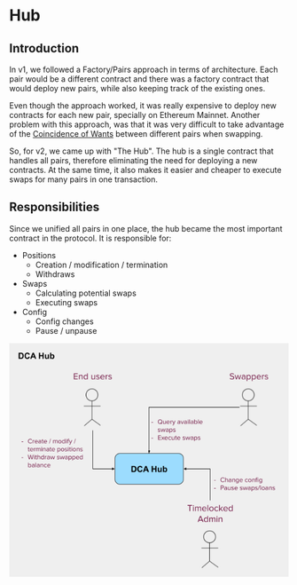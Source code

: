 # Hub

## Introduction

In v1, we followed a Factory/Pairs approach in terms of architecture. Each pair would be a different contract and there was a factory contract that would deploy new pairs, while also keeping track of the existing ones.

Even though the approach worked, it was really expensive to deploy new contracts for each new pair, specially on Ethereum Mainnet. Another problem with this approach, was that it was very difficult to take advantage of the [Coincidence of Wants](https://en.wikipedia.org/wiki/Coincidence\_of\_wants) between different pairs when swapping.

So, for v2, we came up with "The Hub". The hub is a single contract that handles all pairs, therefore eliminating the need for deploying a new contracts. At the same time, it also makes it easier and cheaper to execute swaps for many pairs in one transaction.

## Responsibilities

Since we unified all pairs in one place, the hub became the most important contract in the protocol. It is responsible for:

* Positions&#x20;
  * Creation / modification / termination
  * Withdraws
* &#x20;Swaps&#x20;
  * Calculating potential swaps
  * Executing swaps
* Config&#x20;
  * Config changes
  * Pause / unpause&#x20;

![The Hub](<../../.gitbook/assets/Hub (1).png>)
